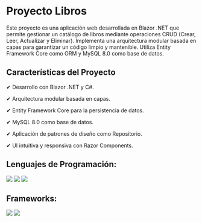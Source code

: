 # Proyecto Libros
Este proyecto es una aplicación web desarrollada en Blazor .NET que permite gestionar un catálogo de libros mediante operaciones CRUD (Crear, Leer, Actualizar y Eliminar). Implementa una arquitectura modular basada en capas para garantizar un código limpio y mantenible. Utiliza Entity Framework Core como ORM y MySQL 8.0 como base de datos.

## Características del Proyecto
<p>✔ Desarrollo con Blazor .NET y C#.</p>
<p>✔ Arquitectura modular basada en capas.</p>
<p>✔ Entity Framework Core para la persistencia de datos.</p>
<p>✔ MySQL 8.0 como base de datos.</p>
<p>✔ Aplicación de patrones de diseño como Repositorio.</p>
<p>✔ UI intuitiva y responsiva con Razor Components.</p>

## Lenguajes de Programación:
<p>  <img src="https://img.shields.io/badge/JavaScript-F7DF1E?style=plastic&logo=javascript&logoColor=black" />
  <img src="https://img.shields.io/badge/HTML5-E34F26?style=plastic&logo=html5&logoColor=white" />
  <img src="https://img.shields.io/badge/CSS3-1572B6?style=plastic&logo=css3&logoColor=white" /></p>
  
## Frameworks:
<p>  <img src="https://img.shields.io/badge/.NET-512BD4?style=plastic&logo=dotnet&logoColor=white" />
  <img src="https://img.shields.io/badge/Blazor-512BD4?style=plastic&logo=blazor&logoColor=white" /></p>
  
